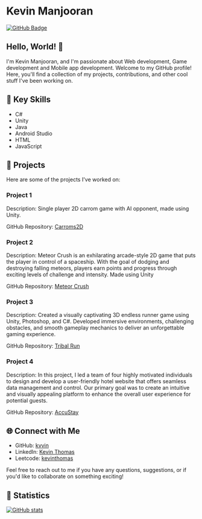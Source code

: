 # Kevin Manjooran

[![GitHub Badge](https://img.shields.io/github/followers/kvvin?label=Follow&style=social)](https://github.com/kvvin)

## Hello, World! 👋

I'm Kevin Manjooran, and I'm passionate about Web development, Game development and Mobile app development. Welcome to my GitHub profile! Here, you'll find a collection of my projects, contributions, and other cool stuff I've been working on.

## 🌟 Key Skills

- C#
- Unity
- Java
- Android Studio
- HTML
- JavaScript

## 🚀 Projects

Here are some of the projects I've worked on:

### Project 1

Description: Single player 2D carrom game with AI opponent, made using Unity.

GitHub Repository: [Carroms2D](https://github.com/kvvin/carroms2D.git)

### Project 2

Description: Meteor Crush is an exhilarating arcade-style 2D game that puts the player in control of a spaceship. With the goal of dodging and destroying falling meteors, players earn points and progress through exciting levels of challenge and intensity. Made using Unity

GitHub Repository: [Meteor Crush](https://github.com/Aakash2707/BulletProof.git)

### Project 3

Description: Created a visually captivating 3D endless runner game using Unity, Photoshop, and C#. Developed immersive environments, challenging obstacles, and smooth gameplay mechanics to deliver an unforgettable gaming experience.

GitHub Repository: [Tribal Run](https://github.com/kvvin/Tribal-Run-game-physics-project)

### Project 4

Description: In this project, I led a team of four highly motivated individuals to design and develop a user-friendly hotel website that offers seamless data management and control. Our primary goal was to create an intuitive and visually appealing platform to enhance the overall user experience for potential guests.

GitHub Repository: [AccuStay](https://github.com/kvvin/Hotel-Management-System)

## 🌐 Connect with Me

- GitHub: [kvvin](https://github.com/kvvin)
- LinkedIn: [Kevin Thomas](https://linkedin.com/in/kevin-thomas-634483150/)
- Leetcode: [kevinthomas](https://leetcode.com/brisinger/)

Feel free to reach out to me if you have any questions, suggestions, or if you'd like to collaborate on something exciting!

## 👀 Statistics

[![GitHub stats](https://github-readme-stats.vercel.app/api?username=kvvin&count_private=true&show_icons=true&theme=dark)](https://github.com/kvvin)
